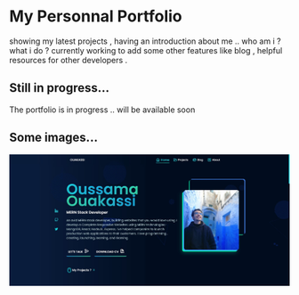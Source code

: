 # My Personnal Portfolio

showing my latest projects , having an introduction about me ..
who am i ?
what i do ?
currently working to add some other features like blog , helpful resources for other developers .

## Still in progress...

The portfolio is in progress .. will be available soon

## Some images...

![Home Page](./client//public/images/portfolio-screenshot.jpg)
